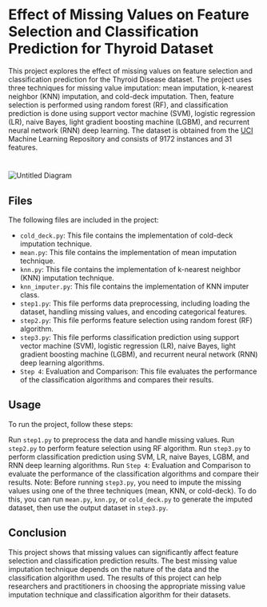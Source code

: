 # Effect of Missing Values on Feature Selection and Classification Prediction for Thyroid Dataset
This project explores the effect of missing values on feature selection and classification prediction for the Thyroid Disease dataset. The project uses three techniques for missing value imputation: mean imputation, k-nearest neighbor (KNN) imputation, and cold-deck imputation. Then, feature selection is performed using random forest (RF), and classification prediction is done using support vector machine (SVM), logistic regression (LR), naive Bayes, light gradient boosting machine (LGBM), and recurrent neural network (RNN) deep learning. The dataset is obtained from the [UCI](https://archive.ics.uci.edu/ml/index.php) Machine Learning Repository and consists of 9172 instances and 31 features.
#
![Untitled Diagram](https://user-images.githubusercontent.com/7825349/227157095-578de6be-42fa-4015-8947-882207de1a1e.png)



## Files
The following files are included in the project:

* `cold_deck.py`: This file contains the implementation of cold-deck imputation technique.
* `mean.py`: This file contains the implementation of mean imputation technique.
* `knn.py`: This file contains the implementation of k-nearest neighbor (KNN) imputation technique.
* `knn_imputer.py`: This file contains the implementation of KNN imputer class.
* `step1.py`: This file performs data preprocessing, including loading the dataset, handling missing values, and encoding categorical features.
* `step2.py`: This file performs feature selection using random forest (RF) algorithm.
* `step3.py`: This file performs classification prediction using support vector machine (SVM), logistic regression (LR), naive Bayes, light gradient boosting machine (LGBM), and recurrent neural network (RNN) deep learning algorithms.
* `Step 4`: Evaluation and Comparison: This file evaluates the performance of the classification algorithms and compares their results.

## Usage
To run the project, follow these steps:

Run `step1.py` to preprocess the data and handle missing values.
Run `step2.py` to perform feature selection using RF algorithm.
Run `step3.py` to perform classification prediction using SVM, LR, naive Bayes, LGBM, and RNN deep learning algorithms.
Run `Step 4`: Evaluation and Comparison to evaluate the performance of the classification algorithms and compare their results.
Note: Before running `step3.py`, you need to impute the missing values using one of the three techniques (mean, KNN, or cold-deck). To do this, you can run `mean.py`, `knn.py`, or `cold_deck.py` to generate the imputed dataset, then use the output dataset in `step3.py`.

## Conclusion
This project shows that missing values can significantly affect feature selection and classification prediction results. The best missing value imputation technique depends on the nature of the data and the classification algorithm used. The results of this project can help researchers and practitioners in choosing the appropriate missing value imputation technique and classification algorithm for their datasets.

